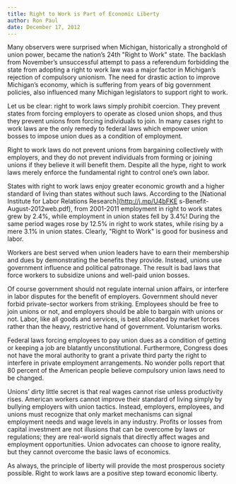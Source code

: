 ```yaml
---
title: Right to Work is Part of Economic Liberty
author: Ron Paul
date: December 17, 2012
---
```


Many observers were surprised when Michigan, historically a stronghold of union
power, became the nation’s 24th "Right to Work" state. The backlash from
November’s unsuccessful attempt to pass a referendum forbidding the state from
adopting a right to work law was a major factor in Michigan’s rejection of
compulsory unionism. The need for drastic action to improve Michigan’s economy,
which is suffering from years of big government policies, also influenced many
Michigan legislators to support right to work.

Let us be clear: right to work laws simply prohibit coercion. They prevent
states from forcing employers to operate as closed union shops, and thus they
prevent unions from forcing individuals to join. In many cases right to work
laws are the only remedy to federal laws which empower union bosses to impose
union dues as a condition of employment.

Right to work laws do not prevent unions from bargaining collectively with
employers, and they do not prevent individuals from forming or joining unions
if they believe it will benefit them. Despite all the hype, right to work laws
merely enforce the fundamental right to control one’s own labor.

States with right to work laws enjoy greater economic growth and a higher
standard of living than states without such laws. According to the [National
Institute for Labor Relations
Research](http://j.mp/U4bFKE
s-Benefit-August-2012web.pdf), from 2001-2011 employment in right to work
states grew by 2.4%, while employment in union states fell by 3.4%! During the
same period wages rose by 12.5% in right to work states, while rising by a mere
3.1% in union states. Clearly, "Right to Work" is good for business and labor.

Workers are best served when union leaders have to earn their membership and
dues by demonstrating the benefits they provide. Instead, unions use government
influence and political patronage. The result is bad laws that force workers to
subsidize unions and well-paid union bosses.

Of course government should not regulate internal union affairs, or interfere
in labor disputes for the benefit of employers. Government should never forbid
private-sector workers from striking. Employees should be free to join unions
or not, and employers should be able to bargain with unions or not. Labor, like
all goods and services, is best allocated by market forces rather than the
heavy, restrictive hand of government. Voluntarism works.

Federal laws forcing employees to pay union dues as a condition of getting or
keeping a job are blatantly unconstitutional. Furthermore, Congress does not
have the moral authority to grant a private third party the right to interfere
in private employment arrangements. No wonder polls report that 80 percent of
the American people believe compulsory union laws need to be changed.

Unions’ dirty little secret is that real wages cannot rise unless productivity
rises. American workers cannot improve their standard of living simply by
bullying employers with union tactics. Instead, employers, employees, and
unions must recognize that only market mechanisms can signal employment needs
and wage levels in any industry. Profits or losses from capital investment are
not illusions that can be overcome by laws or regulations; they are real-world
signals that directly affect wages and employment opportunities. Union
advocates can choose to ignore reality, but they cannot overcome the basic laws
of economics.

As always, the principle of liberty will provide the most prosperous society
possible. Right to work laws are a positive step toward economic liberty.
